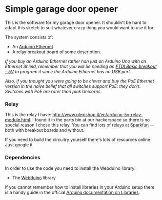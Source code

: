 # Simple garage door opener

This is the software for my garage door opener. It shouldn't be hard to adapt this sketch to suit whatever crazy thing you would want to use it for.

The system consists of:

- An [Arduino Ethernet](http://arduino.cc/en/Main/ArduinoBoardEthernet).
- A relay breakout board of some description.

*If you buy an Arduino Ethernet rather han just an Arduino Uno with an Ethernet Shield, remember that you will be needing an [FTDI Basic breakout - 5V](https://www.sparkfun.com/products/9716) to program it since the Arduino Ethernet has no USB port.*

*Also, if you thought you were going to be clever and buy the PoE Ethernet version in the naive belief that all switches support PoE: they don't.  Switches with PoE are rarer than pink Unicorns*.

### Relay

This is the relay I have: http://www.plexishop.it/en/arduino-5v-relay-module.html. I found it in the parts bin at our hackerspace so there is no special reason I chose this relay.  You can find lots of relays at [Sparkfun](http://sparkfun.com/) -- both with breakout boards and without.   

If you need to build the circuitry yourself there's lots of resources online.   Just google it.

### Dependencies

In order to use the code you need to install the Webduino library:

- The [Webduino](https://github.com/sirleech/Webduino/) library 

If you cannot remember how to install libraries in your Arduino setup there is a handy guide in the official [Arduino documentation on Libraries](http://arduino.cc/en/Guide/Libraries).

